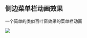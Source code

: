 ## 侧边菜单栏动画效果

一个简单的类似百叶窗效果的菜单栏动画

![](https://github.com/daisysomus/SideMenuAnimation/blob/master/SideMenuAnimation.gif)














